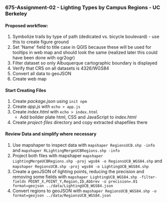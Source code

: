 ### 675-Assignment-02 - Lighting Types by Campus Regions - UC Berkeley
#### Proposed workflow:
1. Symbolize trails by type of path (dedicated vs. bicycle boulevard) - use this to create figure ground
2. Set 'Name' field to title case in QGIS because these will be used for tooltips in web map and should look the same (realized later this could have been done with ogr2ogr)
3. Filter dataset so only Albuquerque cartographic boundary is displayed
3. Verify that CRS on all datasets is 4326/WGS84
4. Convert all data to geoJSON
5. Create web map

#### Start Creating Files
1. Create *package.json* using `init npm`
2. Create *app.js* with `echo > app.js`
3. Create *index.html* with `echo > index.html`
    - Add boilder plate html, CSS and JavaScript to *index.html*
4. Create *project-files* directory and copy extracted shapefiles there


#### Review Data and simplify where necessary
1. Use mapshaper to inspect data with `mapshaper RegionsUCB.shp -info` and `mapshaper RLightingMergeUCBRegions.shp -info`
2. Project both files with mapshaper `mapshaper LightingMergeUCBRegions.shp -proj wgs84 -o RegionsUCB_WGS84.shp` and `mapshaper RegionsUCB.shp -proj wgs84 -o LightingUCB_WGS84.shp`
3. Create a geoJSON of lighting points, reducing the precision and removing some fields with `mapshaper LightingUCB_WGS84.shp -filter-fields POINT_X,POINT_Y,Region,ID,Abbrev -o precision=.01 format=geojson ../data/LightingUCB_WGS84.json`
4. Convert regions to geoJSON with `mapshaper RegionsUCB_WGS84.shp -o format=geojson ../data/RegionsUCB_WGS84.json`
    